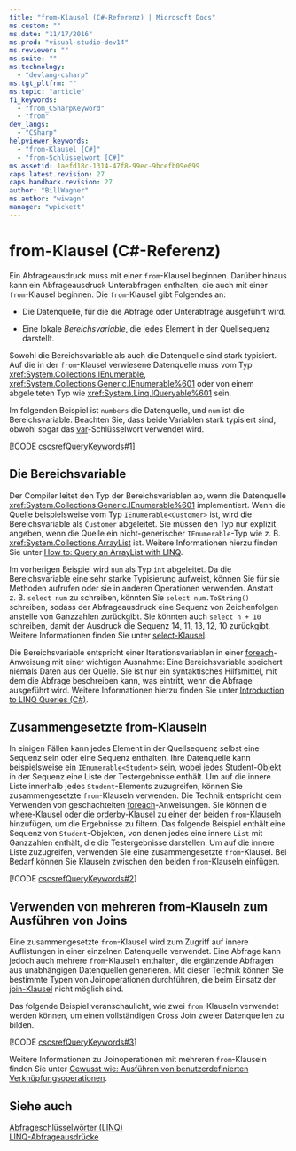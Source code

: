 ```yaml
---
title: "from-Klausel (C#-Referenz) | Microsoft Docs"
ms.custom: ""
ms.date: "11/17/2016"
ms.prod: "visual-studio-dev14"
ms.reviewer: ""
ms.suite: ""
ms.technology: 
  - "devlang-csharp"
ms.tgt_pltfrm: ""
ms.topic: "article"
f1_keywords: 
  - "from_CSharpKeyword"
  - "from"
dev_langs: 
  - "CSharp"
helpviewer_keywords: 
  - "from-Klausel [C#]"
  - "from-Schlüsselwort [C#]"
ms.assetid: 1aefd18c-1314-47f8-99ec-9bcefb09e699
caps.latest.revision: 27
caps.handback.revision: 27
author: "BillWagner"
ms.author: "wiwagn"
manager: "wpickett"
---
```

# from-Klausel (C#-Referenz)
Ein Abfrageausdruck muss mit einer `from`\-Klausel beginnen.  Darüber hinaus kann ein Abfrageausdruck Unterabfragen enthalten, die auch mit einer `from`\-Klausel beginnen.  Die `from`\-Klausel gibt Folgendes an:  
  
-   Die Datenquelle, für die die Abfrage oder Unterabfrage ausgeführt wird.  
  
-   Eine lokale *Bereichsvariable*, die jedes Element in der Quellsequenz darstellt.  
  
 Sowohl die Bereichsvariable als auch die Datenquelle sind stark typisiert.  Auf die in der `from`\-Klausel verwiesene Datenquelle muss vom Typ <xref:System.Collections.IEnumerable>, <xref:System.Collections.Generic.IEnumerable%601> oder von einem abgeleiteten Typ wie <xref:System.Linq.IQueryable%601> sein.  
  
 Im folgenden Beispiel ist `numbers` die Datenquelle, und `num` ist die Bereichsvariable.  Beachten Sie, dass beide Variablen stark typisiert sind, obwohl sogar das [var](../../../csharp/language-reference/keywords/var.md)\-Schlüsselwort verwendet wird.  
  
 [!CODE [cscsrefQueryKeywords#1](../CodeSnippet/VS_Snippets_VBCSharp/CsCsrefQueryKeywords#1)]  
  
## Die Bereichsvariable  
 Der Compiler leitet den Typ der Bereichsvariablen ab, wenn die Datenquelle <xref:System.Collections.Generic.IEnumerable%601> implementiert.  Wenn die Quelle beispielsweise vom Typ `IEnumerable<Customer>` ist, wird die Bereichsvariable als `Customer` abgeleitet.  Sie müssen den Typ nur explizit angeben, wenn die Quelle ein nicht\-generischer `IEnumerable`\-Typ wie z. B. <xref:System.Collections.ArrayList> ist.  Weitere Informationen hierzu finden Sie unter [How to: Query an ArrayList with LINQ](../Topic/How%20to:%20Query%20an%20ArrayList%20with%20LINQ.md).  
  
 Im vorherigen Beispiel wird `num` als Typ `int` abgeleitet.  Da die Bereichsvariable eine sehr starke Typisierung aufweist, können Sie für sie Methoden aufrufen oder sie in anderen Operationen verwenden.  Anstatt z. B. `select num` zu schreiben, könnten Sie `select num.ToString()` schreiben, sodass der Abfrageausdruck eine Sequenz von Zeichenfolgen anstelle von Ganzzahlen zurückgibt.  Sie könnten auch `select n + 10` schreiben, damit der Ausdruck die Sequenz 14, 11, 13, 12, 10 zurückgibt.  Weitere Informationen finden Sie unter [select\-Klausel](../../../csharp/language-reference/keywords/select-clause.md).  
  
 Die Bereichsvariable entspricht einer Iterationsvariablen in einer [foreach](../../../csharp/language-reference/keywords/foreach-in.md)\-Anweisung mit einer wichtigen Ausnahme: Eine Bereichsvariable speichert niemals Daten aus der Quelle.  Sie ist nur ein syntaktisches Hilfsmittel, mit dem die Abfrage beschreiben kann, was eintritt, wenn die Abfrage ausgeführt wird.  Weitere Informationen hierzu finden Sie unter [Introduction to LINQ Queries \(C\#\)](../../../csharp/programming-guide/concepts/linq/introduction-to-linq-queries.md).  
  
## Zusammengesetzte from\-Klauseln  
 In einigen Fällen kann jedes Element in der Quellsequenz selbst eine Sequenz sein oder eine Sequenz enthalten.  Ihre Datenquelle kann beispielsweise ein `IEnumerable<Student>` sein, wobei jedes Student\-Objekt in der Sequenz eine Liste der Testergebnisse enthält.  Um auf die innere Liste innerhalb jedes `Student`\-Elements zuzugreifen, können Sie zusammengesetzte `from`\-Klauseln verwenden.  Die Technik entspricht dem Verwenden von geschachtelten [foreach](../../../csharp/language-reference/keywords/foreach-in.md)\-Anweisungen.  Sie können die [where](../../../csharp/language-reference/keywords/partial-method.md)\-Klausel oder die [orderby](../../../csharp/language-reference/keywords/orderby-clause.md)\-Klausel zu einer der beiden `from`\-Klauseln hinzufügen, um die Ergebnisse zu filtern.  Das folgende Beispiel enthält eine Sequenz von `Student`\-Objekten, von denen jedes eine innere `List` mit Ganzzahlen enthält, die die Testergebnisse darstellen.  Um auf die innere Liste zuzugreifen, verwenden Sie eine zusammengesetzte `from`\-Klausel.  Bei Bedarf können Sie Klauseln zwischen den beiden `from`\-Klauseln einfügen.  
  
 [!CODE [cscsrefQueryKeywords#2](../CodeSnippet/VS_Snippets_VBCSharp/CsCsrefQueryKeywords#2)]  
  
## Verwenden von mehreren from\-Klauseln zum Ausführen von Joins  
 Eine zusammengesetzte `from`\-Klausel wird zum Zugriff auf innere Auflistungen in einer einzelnen Datenquelle verwendet.  Eine Abfrage kann jedoch auch mehrere `from`\-Klauseln enthalten, die ergänzende Abfragen aus unabhängigen Datenquellen generieren.  Mit dieser Technik können Sie bestimmte Typen von Joinoperationen durchführen, die beim Einsatz der [join\-Klausel](../../../csharp/language-reference/keywords/join-clause.md) nicht möglich sind.  
  
 Das folgende Beispiel veranschaulicht, wie zwei `from`\-Klauseln verwendet werden können, um einen vollständigen Cross Join zweier Datenquellen zu bilden.  
  
 [!CODE [cscsrefQueryKeywords#3](../CodeSnippet/VS_Snippets_VBCSharp/CsCsrefQueryKeywords#3)]  
  
 Weitere Informationen zu Joinoperationen mit mehreren `from`\-Klauseln finden Sie unter [Gewusst wie: Ausführen von benutzerdefinierten Verknüpfungsoperationen](../../../csharp/programming-guide/linq-query-expressions/how-to-perform-custom-join-operations.md).  
  
## Siehe auch  
 [Abfrageschlüsselwörter \(LINQ\)](../../../csharp/language-reference/keywords/query-keywords.md)   
 [LINQ\-Abfrageausdrücke](../../../csharp/programming-guide/linq-query-expressions/index.md)